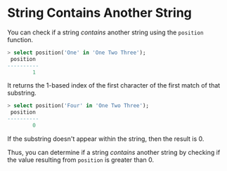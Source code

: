 # String Contains Another String

You can check if a string *contains* another string using the `position`
function.

```sql
> select position('One' in 'One Two Three');
 position
----------
        1
```

It returns the 1-based index of the first character of the first match of
that substring.

```sql
> select position('Four' in 'One Two Three');
 position
----------
        0
```

If the substring doesn't appear within the string, then the result is 0.

Thus, you can determine if a string *contains* another string by checking if
the value resulting from `position` is greater than 0.
